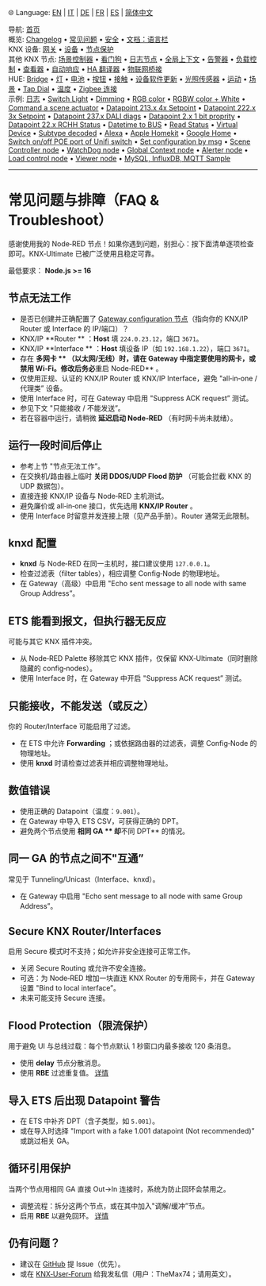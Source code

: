 🌐 Language: [EN](https://supergiovane.github.io/node-red-contrib-knx-ultimate/wiki/FAQ-Troubleshoot) | [IT](https://supergiovane.github.io/node-red-contrib-knx-ultimate/wiki/it-FAQ-Troubleshoot) | [DE](https://supergiovane.github.io/node-red-contrib-knx-ultimate/wiki/de-FAQ-Troubleshoot) | [FR](https://supergiovane.github.io/node-red-contrib-knx-ultimate/wiki/fr-FAQ-Troubleshoot) | [ES](https://supergiovane.github.io/node-red-contrib-knx-ultimate/wiki/es-FAQ-Troubleshoot) | [简体中文](https://supergiovane.github.io/node-red-contrib-knx-ultimate/wiki/zh-CN-FAQ-Troubleshoot)

<!-- NAV START -->
导航: [首页](https://supergiovane.github.io/node-red-contrib-knx-ultimate/wiki/zh-CN-Home)  
概览: [Changelog](https://github.com/Supergiovane/node-red-contrib-knx-ultimate/blob/master/CHANGELOG.md) • [常见问题](https://supergiovane.github.io/node-red-contrib-knx-ultimate/wiki/zh-CN-FAQ-Troubleshoot) • [安全](https://supergiovane.github.io/node-red-contrib-knx-ultimate/wiki/zh-CN-SECURITY) • [文档：语言栏](https://supergiovane.github.io/node-red-contrib-knx-ultimate/wiki/zh-CN-Docs-Language-Bar)  
KNX 设备: [网关](https://supergiovane.github.io/node-red-contrib-knx-ultimate/wiki/zh-CN-Gateway-configuration) • [设备](https://supergiovane.github.io/node-red-contrib-knx-ultimate/wiki/zh-CN-Device) • [节点保护](https://supergiovane.github.io/node-red-contrib-knx-ultimate/wiki/zh-CN-Protections)  
其他 KNX 节点: [场景控制器](https://supergiovane.github.io/node-red-contrib-knx-ultimate/wiki/zh-CN-SceneController-Configuration) • [看门狗](https://supergiovane.github.io/node-red-contrib-knx-ultimate/wiki/zh-CN-WatchDog-Configuration) • [日志节点](https://supergiovane.github.io/node-red-contrib-knx-ultimate/wiki/zh-CN-Logger-Configuration) • [全局上下文](https://supergiovane.github.io/node-red-contrib-knx-ultimate/wiki/zh-CN-GlobalVariable) • [告警器](https://supergiovane.github.io/node-red-contrib-knx-ultimate/wiki/zh-CN-Alerter-Configuration) • [负载控制](https://supergiovane.github.io/node-red-contrib-knx-ultimate/wiki/zh-CN-LoadControl-Configuration) • [查看器](https://supergiovane.github.io/node-red-contrib-knx-ultimate/wiki/zh-CN-knxUltimateViewer) • [自动响应](https://supergiovane.github.io/node-red-contrib-knx-ultimate/wiki/zh-CN-KNXAutoResponder) • [HA 翻译器](https://supergiovane.github.io/node-red-contrib-knx-ultimate/wiki/zh-CN-HATranslator) • [物联网桥接](https://supergiovane.github.io/node-red-contrib-knx-ultimate/wiki/zh-CN-IoT-Bridge-Configuration)  
HUE: [Bridge](https://supergiovane.github.io/node-red-contrib-knx-ultimate/wiki/zh-CN-HUE%20Bridge%20configuration) • [灯](https://supergiovane.github.io/node-red-contrib-knx-ultimate/wiki/zh-CN-HUE%20Light) • [电池](https://supergiovane.github.io/node-red-contrib-knx-ultimate/wiki/zh-CN-HUE%20Battery) • [按钮](https://supergiovane.github.io/node-red-contrib-knx-ultimate/wiki/zh-CN-HUE%20Button) • [接触](https://supergiovane.github.io/node-red-contrib-knx-ultimate/wiki/zh-CN-HUE%20Contact%20sensor) • [设备软件更新](https://supergiovane.github.io/node-red-contrib-knx-ultimate/wiki/zh-CN-HUE%20Device%20software%20update) • [光照传感器](https://supergiovane.github.io/node-red-contrib-knx-ultimate/wiki/zh-CN-HUE%20Light%20sensor) • [运动](https://supergiovane.github.io/node-red-contrib-knx-ultimate/wiki/zh-CN-HUE%20Motion) • [场景](https://supergiovane.github.io/node-red-contrib-knx-ultimate/wiki/zh-CN-HUE%20Scene) • [Tap Dial](https://supergiovane.github.io/node-red-contrib-knx-ultimate/wiki/zh-CN-HUE%20Tapdial) • [温度](https://supergiovane.github.io/node-red-contrib-knx-ultimate/wiki/zh-CN-HUE%20Temperature%20sensor) • [Zigbee 连接](https://supergiovane.github.io/node-red-contrib-knx-ultimate/wiki/zh-CN-HUE%20Zigbee%20connectivity)  
示例: [日志](https://supergiovane.github.io/node-red-contrib-knx-ultimate/wiki/zh-CN-Logger-Sample) • [Switch Light](https://supergiovane.github.io/node-red-contrib-knx-ultimate/wiki/-Sample---Switch-light) • [Dimming](https://supergiovane.github.io/node-red-contrib-knx-ultimate/wiki/-Sample---Dimming) • [RGB color](https://supergiovane.github.io/node-red-contrib-knx-ultimate/wiki/-Sample---RGB-Color) • [RGBW color + White](https://supergiovane.github.io/node-red-contrib-knx-ultimate/wiki/-Sample---RGBW-Color-plus-White) • [Command a scene actuator](https://supergiovane.github.io/node-red-contrib-knx-ultimate/wiki/-Sample---Control-a-scene-actuator) • [Datapoint 213.x 4x Setpoint](https://supergiovane.github.io/node-red-contrib-knx-ultimate/wiki/-Sample---DPT213) • [Datapoint 222.x 3x Setpoint](https://supergiovane.github.io/node-red-contrib-knx-ultimate/wiki/-Sample---DPT222) • [Datapoint 237.x DALI diags](https://supergiovane.github.io/node-red-contrib-knx-ultimate/wiki/-Sample---DPT237) • [Datapoint 2.x 1 bit proprity](https://supergiovane.github.io/node-red-contrib-knx-ultimate/wiki/-Sample---DPT2) • [Datapoint 22.x RCHH Status](https://supergiovane.github.io/node-red-contrib-knx-ultimate/wiki/-Sample---DPT22) • [Datetime to BUS](https://supergiovane.github.io/node-red-contrib-knx-ultimate/wiki/-Sample---DateTime-to-BUS) • [Read Status](https://supergiovane.github.io/node-red-contrib-knx-ultimate/wiki/-Sample---Read-value-from-Device) • [Virtual Device](https://supergiovane.github.io/node-red-contrib-knx-ultimate/wiki/-Sample---Virtual-Device) • [Subtype decoded](https://supergiovane.github.io/node-red-contrib-knx-ultimate/wiki/-Sample---Subtype) • [Alexa](https://supergiovane.github.io/node-red-contrib-knx-ultimate/wiki/-Sample---Alexa) • [Apple Homekit](https://supergiovane.github.io/node-red-contrib-knx-ultimate/wiki/-Sample---Apple-Homekit) • [Google Home](https://supergiovane.github.io/node-red-contrib-knx-ultimate/wiki/-Sample---Google-Assistant) • [Switch on/off POE port of Unifi switch](https://supergiovane.github.io/node-red-contrib-knx-ultimate/wiki/-Sample---UnifiPOE) • [Set configuration by msg](https://supergiovane.github.io/node-red-contrib-knx-ultimate/wiki/-Sample-setConfig) • [Scene Controller node](https://supergiovane.github.io/node-red-contrib-knx-ultimate/wiki/Sample-Scene-Node) • [WatchDog node](https://supergiovane.github.io/node-red-contrib-knx-ultimate/wiki/-Sample---WatchDog) • [Global Context node](https://supergiovane.github.io/node-red-contrib-knx-ultimate/wiki/SampleGlobalContextNode) • [Alerter node](https://supergiovane.github.io/node-red-contrib-knx-ultimate/wiki/SampleAlerter) • [Load control node](https://supergiovane.github.io/node-red-contrib-knx-ultimate/wiki/SampleLoadControl) • [Viewer node](https://supergiovane.github.io/node-red-contrib-knx-ultimate/wiki/knxUltimateViewer) • [MySQL, InfluxDB, MQTT Sample](https://supergiovane.github.io/node-red-contrib-knx-ultimate/wiki/Sample-KNX2MQTT-KNX2MySQL-KNX2InfluxDB)
<!-- NAV END -->

---

# 常见问题与排障（FAQ & Troubleshoot）

感谢使用我的 Node‑RED 节点！如果你遇到问题，别担心：按下面清单逐项检查即可。KNX‑Ultimate 已被广泛使用且稳定可靠。

最低要求： **Node.js >= 16**

## 节点无法工作

- 是否已创建并正确配置了 [Gateway configuration 节点](/node-red-contrib-knx-ultimate/wiki/Gateway-configuration)（指向你的 KNX/IP Router 或 Interface 的 IP/端口）？
- KNX/IP **Router ** ：**Host** 填 `224.0.23.12`，端口 `3671`。
- KNX/IP **Interface ** ：**Host** 填设备 IP（如 `192.168.1.22`），端口 `3671`。
- 存在 **多网卡 ** （以太网/无线）时，请在 Gateway 中指定要使用的网卡，或禁用 Wi‑Fi。修改后务必**重启 Node‑RED** 。
- 仅使用正规、认证的 KNX/IP Router 或 KNX/IP Interface，避免 "all‑in‑one / 代理类” 设备。
- 使用 Interface 时，可在 Gateway 中启用 "Suppress ACK request” 测试。
- 参见下文 "只能接收 / 不能发送”。
- 若在容器中运行，请稍微 **延迟启动 Node‑RED** （有时网卡尚未就绪）。

## 运行一段时间后停止

- 参考上节 "节点无法工作”。
- 在交换机/路由器上临时 **关闭 DDOS/UDP Flood 防护** （可能会拦截 KNX 的 UDP 数据包）。
- 直接连接 KNX/IP 设备与 Node‑RED 主机测试。
- 避免廉价或 all‑in‑one 接口，优先选用 **KNX/IP Router** 。
- 使用 Interface 时留意并发连接上限（见产品手册）。Router 通常无此限制。

## knxd 配置

- **knxd** 与 Node‑RED 在同一主机时，接口建议使用 `127.0.0.1`。
- 检查过滤表（filter tables），相应调整 Config‑Node 的物理地址。
- 在 Gateway（高级）中启用 "Echo sent message to all node with same Group Address”。

## ETS 能看到报文，但执行器无反应

可能与其它 KNX 插件冲突。

- 从 Node‑RED Palette 移除其它 KNX 插件，仅保留 KNX‑Ultimate（同时删除隐藏的 config‑nodes）。
- 使用 Interface 时，在 Gateway 中开启 "Suppress ACK request” 测试。

## 只能接收，不能发送（或反之）

你的 Router/Interface 可能启用了过滤。

- 在 ETS 中允许 **Forwarding** ；或依据路由器的过滤表，调整 Config‑Node 的物理地址。
- 使用 **knxd** 时请检查过滤表并相应调整物理地址。

## 数值错误

- 使用正确的 Datapoint（温度：`9.001`）。
- 在 Gateway 中导入 ETS CSV，可获得正确的 DPT。
- 避免两个节点使用 **相同 GA ** 却**不同 DPT** 的情况。

## 同一 GA 的节点之间不"互通”

常见于 Tunneling/Unicast（Interface、knxd）。

- 在 Gateway 中启用 "Echo sent message to all node with same Group Address”。

## Secure KNX Router/Interfaces

启用 Secure 模式时不支持；如允许非安全连接可正常工作。

- 关闭 Secure Routing 或允许不安全连接。
- 可选：为 Node‑RED 增加一块直连 KNX Router 的专用网卡，并在 Gateway 设置 "Bind to local interface”。
- 未来可能支持 Secure 连接。

## Flood Protection（限流保护）

用于避免 UI 与总线过载：每个节点默认 1 秒窗口内最多接收 120 条消息。

- 使用 **delay** 节点分散消息。
- 使用 **RBE** 过滤重复值。
  [详情](/node-red-contrib-knx-ultimate/wiki/Protections)

## 导入 ETS 后出现 Datapoint 警告

- 在 ETS 中补齐 DPT（含子类型，如 `5.001`）。
- 或在导入时选择 "Import with a fake 1.001 datapoint (Not recommended)” 或跳过相关 GA。

## 循环引用保护

当两个节点用相同 GA 直接 Out→In 连接时，系统为防止回环会禁用之。

- 调整流程：拆分这两个节点，或在其中加入"调解/缓冲”节点。
- 启用 **RBE** 以避免回环。
  [详情](/node-red-contrib-knx-ultimate/wiki/Protections)

## 仍有问题？

- 建议在 [GitHub](https://github.com/Supergiovane/node-red-contrib-knx-ultimate/issues) 提 Issue（优先）。
- 或在 [KNX‑User‑Forum](https://knx-user-forum.de) 给我发私信（用户：TheMax74；请用英文）。
